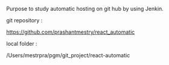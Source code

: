 
Purpose to study automatic hosting on git hub by using Jenkin.



git repository :

https://github.com/prashantmestry/react_automatic

local folder :

/Users/mestrpra/pgm/git_project/react-automatic